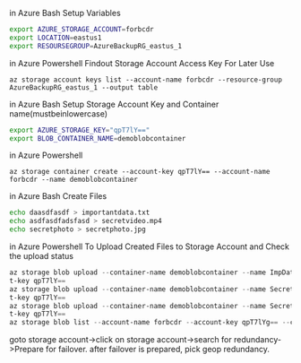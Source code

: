 in Azure Bash Setup Variables
```bash
export AZURE_STORAGE_ACCOUNT=forbcdr
export LOCATION=eastus1
export RESOURSEGROUP=AzureBackupRG_eastus_1
```

in Azure Powershell Findout Storage Account Access Key For Later Use

`az storage account keys list --account-name forbcdr --resource-group AzureBackupRG_eastus_1 --output table`

in Azure Bash Setup Storage Account Key and Container name(mustbeinlowercase)
```bash
export AZURE_STORAGE_KEY="qpT7lY=="
export BLOB_CONTAINER_NAME=demoblobcontainer
```

in Azure Powershell

`az storage container create --account-key qpT7lY== --account-name forbcdr --name demoblobcontainer`

in Azure Bash Create Files
```bash
echo daasdfasdf > importantdata.txt
echo asdfasdfadsfasd > secretvideo.mp4
echo secretphoto > secretphoto.jpg
```

in Azure Powershell To Upload Created Files to Storage Account and Check the upload status
```powershell
az storage blob upload --container-name demoblobcontainer --name ImpData --file importantdata.txt --account-name forbcdr --accoun
t-key qpT7lY==
az storage blob upload --container-name demoblobcontainer --name SecretVid --file secretvideo.mp4 --account-name forbcdr --accoun
t-key qpT7lY==
az storage blob upload --container-name demoblobcontainer --name SecretPic --file secretphoto.jpg --account-name forbcdr --accoun
t-key qpT7lY==
az storage blob list --account-name forbcdr --account-key qpT7lYg== --container-name demoblobcontainer --output table
```

goto storage account->click on storage account->search for redundancy->Prepare for failover.
after failover is prepared, pick geop redundancy.
